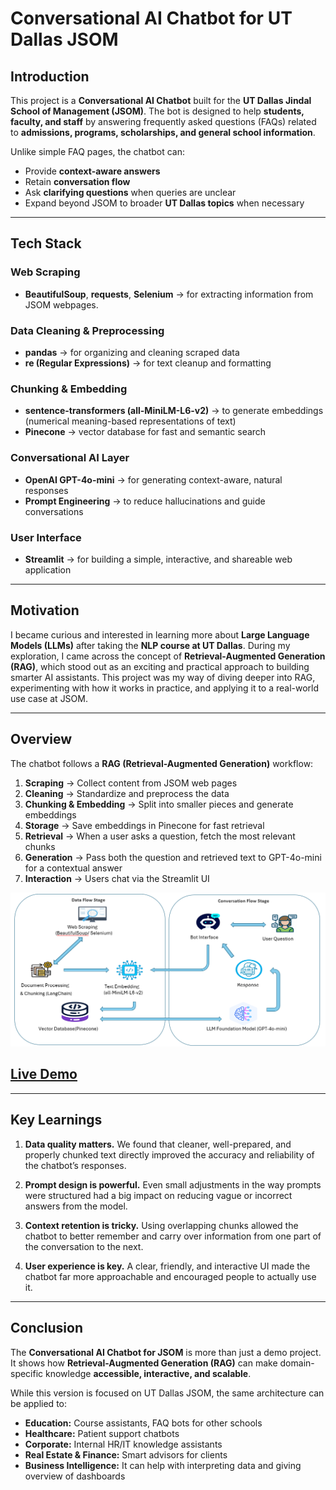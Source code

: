 # Conversational AI Chatbot for UT Dallas JSOM  

## Introduction  
This project is a **Conversational AI Chatbot** built for the **UT Dallas Jindal School of Management (JSOM)**. The bot is designed to help **students, faculty, and staff** by answering frequently asked questions (FAQs) related to **admissions, programs, scholarships, and general school information**.  

Unlike simple FAQ pages, the chatbot can:  
- Provide **context-aware answers**  
- Retain **conversation flow**  
- Ask **clarifying questions** when queries are unclear  
- Expand beyond JSOM to broader **UT Dallas topics** when necessary  

---

## Tech Stack  

### Web Scraping  
- **BeautifulSoup**, **requests**, **Selenium** → for extracting information from JSOM webpages.  

### Data Cleaning & Preprocessing  
- **pandas** → for organizing and cleaning scraped data  
- **re (Regular Expressions)** → for text cleanup and formatting  

### Chunking & Embedding  
- **sentence-transformers (all-MiniLM-L6-v2)** → to generate embeddings (numerical meaning-based representations of text)  
- **Pinecone** → vector database for fast and semantic search  

### Conversational AI Layer  
- **OpenAI GPT-4o-mini** → for generating context-aware, natural responses  
- **Prompt Engineering** → to reduce hallucinations and guide conversations  

### User Interface  
- **Streamlit** → for building a simple, interactive, and shareable web application  

---

## Motivation  
I became curious and interested in learning more about **Large Language Models (LLMs)** after taking the **NLP course at UT Dallas**. During my exploration, I came across the concept of **Retrieval-Augmented Generation (RAG)**, which stood out as an exciting and practical approach to building smarter AI assistants. This project was my way of diving deeper into RAG, experimenting with how it works in practice, and applying it to a real-world use case at JSOM.  


---

## Overview  
The chatbot follows a **RAG (Retrieval-Augmented Generation)** workflow:  

1. **Scraping** → Collect content from JSOM web pages  
2. **Cleaning** → Standardize and preprocess the data  
3. **Chunking & Embedding** → Split into smaller pieces and generate embeddings  
4. **Storage** → Save embeddings in Pinecone for fast retrieval  
5. **Retrieval** → When a user asks a question, fetch the most relevant chunks  
6. **Generation** → Pass both the question and retrieved text to GPT-4o-mini for a contextual answer  
7. **Interaction** → Users chat via the Streamlit UI  

![Architecture](./architecture.png)

## [Live Demo](https://jsom-botship.streamlit.app/)  

---

## Key Learnings  

1. **Data quality matters.** We found that cleaner, well-prepared, and properly chunked text directly improved the accuracy and reliability of the chatbot’s responses.  

2. **Prompt design is powerful.** Even small adjustments in the way prompts were structured had a big impact on reducing vague or incorrect answers from the model.  

3. **Context retention is tricky.** Using overlapping chunks allowed the chatbot to better remember and carry over information from one part of the conversation to the next.  

4. **User experience is key.** A clear, friendly, and interactive UI made the chatbot far more approachable and encouraged people to actually use it.  

---

## Conclusion  
The **Conversational AI Chatbot for JSOM** is more than just a demo project. It shows how **Retrieval-Augmented Generation (RAG)** can make domain-specific knowledge **accessible, interactive, and scalable**.  

While this version is focused on UT Dallas JSOM, the same architecture can be applied to:  
- **Education:** Course assistants, FAQ bots for other schools  
- **Healthcare:** Patient support chatbots  
- **Corporate:** Internal HR/IT knowledge assistants  
- **Real Estate & Finance:** Smart advisors for clients
- **Business Intelligence:** It can help with interpreting data and giving overview of dashboards

